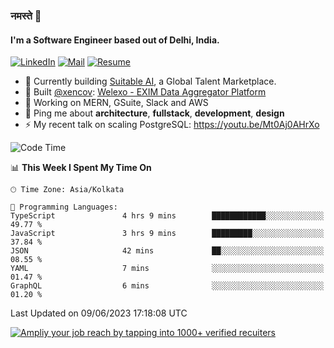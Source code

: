 ### नमस्ते 🙏

#### I'm a Software Engineer based out of Delhi, India.

[![LinkedIn](https://img.shields.io/badge/linkedin-%230077B5.svg)](https://linkedin.com/in/sambhav2612)
[![Mail](https://img.shields.io/badge/gmail-D14836)](mailto:sambhavjain2612@gmail.com)
[![Resume](https://img.shields.io/badge/resume-%23#FFFF00.svg)](https://mega.nz/file/IjA3yaoB#BFfQg1-aKva0piAd_wWs8Hf5dlnYRQ2ZkwtYwNMzBhA)

- 🏢 Currently building [Suitable AI](https://suitable.ai), a Global Talent Marketplace.
- 💅 Built [@xencov](https://github.com/xencov): [Welexo - EXIM Data Aggregator Platform](https://welexo.com)
- 🌱 Working on MERN, GSuite, Slack and AWS
- 💬 Ping me about **architecture**, **fullstack**, **development**, **design**
- ⚡️ My recent talk on scaling PostgreSQL: https://youtu.be/Mt0Aj0AHrXo

<!--START_SECTION:waka-->
![Code Time](http://img.shields.io/badge/Code%20Time-3%2C448%20hrs%2016%20mins-blue)

📊 **This Week I Spent My Time On** 

```text
🕑︎ Time Zone: Asia/Kolkata

💬 Programming Languages: 
TypeScript               4 hrs 9 mins        ████████████░░░░░░░░░░░░░   49.77 % 
JavaScript               3 hrs 9 mins        █████████░░░░░░░░░░░░░░░░   37.84 % 
JSON                     42 mins             ██░░░░░░░░░░░░░░░░░░░░░░░   08.55 % 
YAML                     7 mins              ░░░░░░░░░░░░░░░░░░░░░░░░░   01.47 % 
GraphQL                  6 mins              ░░░░░░░░░░░░░░░░░░░░░░░░░   01.20 % 
```


 Last Updated on 09/06/2023 17:18:08 UTC
<!--END_SECTION:waka-->

[![Ampliy your job reach by tapping into 1000+ verified recuiters](https://user-images.githubusercontent.com/19583619/212717528-45b497fd-e886-4452-90fe-93829667bd63.png)](https://suitable.ai)

